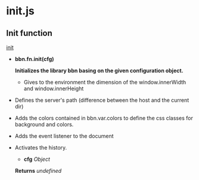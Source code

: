 # init.js

## Init function

[init](#init)


- <a name="init"></a>**bbn.fn.init(cfg)**

  __Initializes the library bbn basing on the given configuration object.__

  - Gives to the environment the dimension of the window.innerWidth and window.innerHeight
- Defines the server's path (difference between the host and the current dir)
- Adds the colors contained in bbn.var.colors to define the css classes for background and colors.
- Adds the event listener to the document
- Activates the history.

  * __cfg__ _Object_ 

  __Returns__ _undefined_ 